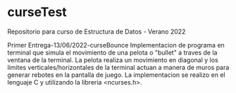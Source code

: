 # curseTest
Repositorio para curso de Estructura de Datos - Verano 2022


Primer Entrega-13/06/2022-curseBounce
  Implementacion de programa en terminal que simula el movimiento de una pelota o "bullet" a traves de la ventana de la terminal.
  La pelota realiza un movimiento en diagonal y los limites verticales/horizontales de la terminal actuan a manera de muros para
  generar rebotes en la pantalla de juego. La implementacion se realizo en el lenguaje C y utilizando la libreria <ncurses.h>.
